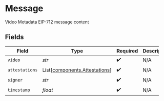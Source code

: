# Message

Video Metadata EIP-712 message content


## Fields

| Field                                                                    | Type                                                                     | Required                                                                 | Description                                                              |
| ------------------------------------------------------------------------ | ------------------------------------------------------------------------ | ------------------------------------------------------------------------ | ------------------------------------------------------------------------ |
| `video`                                                                  | *str*                                                                    | :heavy_check_mark:                                                       | N/A                                                                      |
| `attestations`                                                           | List[[components.Attestations](../../models/components/attestations.md)] | :heavy_check_mark:                                                       | N/A                                                                      |
| `signer`                                                                 | *str*                                                                    | :heavy_check_mark:                                                       | N/A                                                                      |
| `timestamp`                                                              | *float*                                                                  | :heavy_check_mark:                                                       | N/A                                                                      |